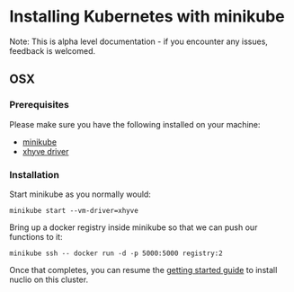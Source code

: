 # Installing Kubernetes with minikube

Note: This is alpha level documentation - if you encounter any issues, feedback is welcomed.

## OSX

### Prerequisites

Please make sure you have the following installed on your machine:
- [minikube](https://kubernetes.io/docs/tasks/tools/install-minikube/)
- [xhyve driver](https://github.com/kubernetes/minikube/blob/master/docs/drivers.md#xhyve-driver)

### Installation

Start minikube as you normally would:
```
minikube start --vm-driver=xhyve
```

Bring up a docker registry inside minikube so that we can push our functions to it:
```
minikube ssh -- docker run -d -p 5000:5000 registry:2
```

Once that completes, you can resume the [getting started guide](/README.md) to install nuclio on this cluster.
